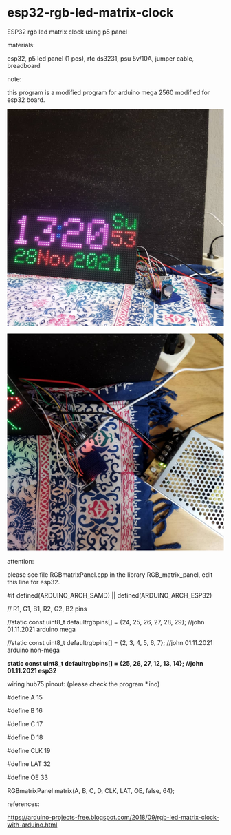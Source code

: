 # esp32-rgb-led-matrix-clock
ESP32 rgb led matrix clock using p5 panel

materials:

esp32, p5 led panel (1 pcs), rtc ds3231, psu 5v/10A, jumper cable, breadboard

note: 

this program is a modified program for arduino mega 2560 modified for esp32 board.

![alt text](https://github.com/jenizar/esp32-rgb-led-matrix-clock/blob/main/screenshot/ss1.jpg)

![alt text](https://github.com/jenizar/esp32-rgb-led-matrix-clock/blob/main/screenshot/ss2.jpg)

attention:

please see file RGBmatrixPanel.cpp in the library RGB_matrix_panel, edit this line for esp32.

#if defined(ARDUINO_ARCH_SAMD) || defined(ARDUINO_ARCH_ESP32)

  // R1, G1, B1, R2, G2, B2 pins

//static const uint8_t defaultrgbpins[] = {24, 25, 26, 27, 28, 29};  //john 01.11.2021 arduino mega

//static const uint8_t defaultrgbpins[] = {2, 3, 4, 5, 6, 7};  //john 01.11.2021 arduino non-mega

<b>static const uint8_t defaultrgbpins[] = {25, 26, 27, 12, 13, 14};  //john 01.11.2021 esp32</b>

wiring hub75 pinout: (please check the program *.ino)

#define A    15

#define B    16

#define C    17

#define D    18

#define CLK  19 

#define LAT  32 

#define OE   33

RGBmatrixPanel matrix(A, B, C, D, CLK, LAT, OE, false, 64);


references:

https://arduino-projects-free.blogspot.com/2018/09/rgb-led-matrix-clock-with-arduino.html




